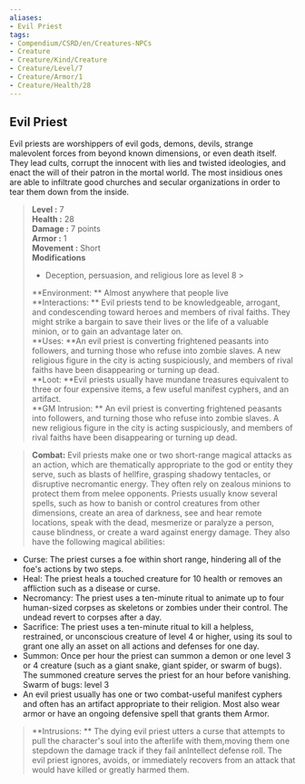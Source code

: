 ```yaml
---
aliases:
- Evil Priest
tags:
- Compendium/CSRD/en/Creatures-NPCs
- Creature
- Creature/Kind/Creature
- Creature/Level/7
- Creature/Armor/1
- Creature/Health/28
---
```


  
## Evil Priest  
Evil priests are worshippers of evil gods, demons, devils, strange malevolent forces from beyond known dimensions, or even death itself. They lead cults, corrupt the innocent with lies and twisted ideologies, and enact the will of their patron in the mortal world. The most insidious ones are able to infiltrate good churches and secular organizations in order to tear them down from the inside.  

  
> **Level :** 7  
> **Health :** 28  
> **Damage :** 7 points  
> **Armor :** 1  
> **Movement :** Short  
> **Modifications**  
>- Deception, persuasion, and religious lore as level 8 >
>  
> **Environment: ** Almost anywhere that people live  
> **Interactions: ** Evil priests tend to be knowledgeable, arrogant, and condescending toward heroes and members of rival faiths. They might strike a bargain to save their lives or the life of a valuable minion, or to gain an advantage later on.  
> **Uses: **An evil priest is converting frightened peasants into followers, and turning those who refuse into zombie slaves. A new religious figure in the city is acting suspiciously, and members of rival faiths have been disappearing or turning up dead.  
> **Loot: **Evil priests usually have mundane treasures equivalent to three or four expensive items, a few useful manifest cyphers, and an artifact.  
> **GM Intrusion: ** An evil priest is converting frightened peasants into followers, and turning those who refuse into zombie slaves. A new religious figure in the city is acting suspiciously, and members of rival faiths have been disappearing or turning up dead.  

> **Combat:** 
> Evil priests make one or two short-range magical attacks as an action, which are thematically appropriate to the god or entity they serve, such as blasts of hellfire, grasping shadowy tentacles, or disruptive necromantic energy. They often rely on zealous minions to protect them from melee opponents. 
Priests usually know several spells, such as how to banish or control creatures from other dimensions, create an area of darkness, see and hear remote locations, speak with the dead, mesmerize or paralyze a person, cause blindness, or create a ward against energy damage. They also have the following magical abilities: 
* Curse: The priest curses a foe within short range, hindering all of the foe's actions by two steps. 
* Heal: The priest heals a touched creature for 10 health or removes an affliction such as a disease or curse. 
* Necromancy: The priest uses a ten-minute ritual to animate up to four human-sized corpses as skeletons or zombies under their control. The undead revert to corpses after a day. 
* Sacrifice: The priest uses a ten-minute ritual to kill a helpless, restrained, or unconscious creature of level 4 or higher, using its soul to grant one ally an asset on all actions and defenses for one day. 
* Summon: Once per hour the priest can summon a demon or one level 3 or 4 creature (such as a giant snake, giant spider, or swarm of bugs). The summoned creature serves the priest for an hour before vanishing. 
	Swarm of bugs: level 3
* An evil priest usually has one or two combat-useful manifest cyphers and often has an artifact appropriate to their religion. Most also wear armor or have an ongoing defensive spell that grants them Armor.  
  

> **Intrusions: ** 
> The dying evil priest utters a curse that attempts to pull the character's soul into the afterlife with them,moving them one stepdown the damage track if they fail anIntellect defense roll. The evil priest ignores, avoids, or immediately recovers from an attack that would have killed or greatly harmed them.  
